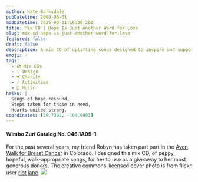 ```yaml
---
author: Nate Barksdale
pubDatetime: 2009-06-01
modDatetime: 2025-03-31T16:30:26Z
title: Mix CD | Hope Is Just Another Word for Love
slug: mix-cd-hope-is-just-another-word-for-love
featured: false
draft: false
description: A mix CD of uplifting songs designed to inspire and support walkers participating in the Avon Walk for Breast Cancer.
emoji: 🎶
tags:
  - 💿 Mix CDs
  - 💡 Design
  - ❤️ Charity
  - 🎶 Activities
  - 🎵 Music
haiku: |
  Songs of hope resound,  
  Steps taken for those in need,  
  Hearts united strong.
coordinates: [39.7392, -104.9903]
---
```


#### Wimbo Zuri Catalog No. 046.1A09-1

For the past several years, my friend Robyn has taken part part in the [Avon Walk for Breast Cancer](http://web.archive.org/web/20141222030242/http://www.avonwalk.org/) in Colorado. I designed this mix CD, of peppy, hopeful, walk-appropriate songs, for her to use as a giveaway to her most generous donors. The creative commons-licensed cover photo is from flickr user [riot jane](http://www.flickr.com/photos/riotjane/). [![](@assets/images/hopeisjust_530.jpg)](@assets/images/hopeisjust_530.jpg)

